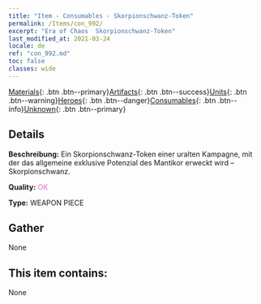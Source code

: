```yaml
---
title: "Item - Consumables - Skorpionschwanz-Token"
permalink: /Items/con_992/
excerpt: "Era of Chaos  Skorpionschwanz-Token"
last_modified_at: 2021-03-24
locale: de
ref: "con_992.md"
toc: false
classes: wide
---
```

 [Materials](/de/Items/){: .btn .btn--primary}[Artifacts](/de/Items/Artifacts/){: .btn .btn--success}[Units](/de/Items/Units/){: .btn .btn--warning}[Heroes](/de/Items/Heroes/){: .btn .btn--danger}[Consumables](/de/Items/Consumables/){: .btn .btn--info}[Unknown](/de/Items/Unknown/){: .btn .btn--primary}

## Details
 **Beschreibung:** Ein Skorpionschwanz-Token einer uralten Kampagne, mit der das allgemeine exklusive Potenzial des Mantikor erweckt wird – Skorpionschwanz.

 **Quality:** <span style="color: #DA70D6">OK</span>

 **Type:** WEAPON PIECE

## Gather

  None

## This item contains:

  None

